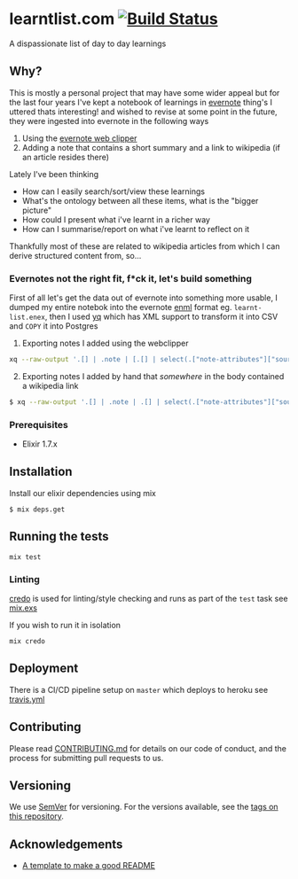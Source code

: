 # learntlist.com [![Build Status](https://travis-ci.com/yuhonas/learntlist.com.svg?branch=master)](https://travis-ci.com/yuhonas/learntlist.com)

A dispassionate list of day to day learnings

## Why?

This is mostly a personal project that may have some wider appeal but for the last four years
I've kept a notebook of learnings in [evernote](https://evernote.com/features/webclipper) thing's I uttered thats interesting! and wished to revise at some point in the future, they were ingested into evernote in the following ways

1) Using the [evernote web clipper](https://evernote.com/features/webclipper) 
2) Adding a note that contains a short summary and a link to wikipedia (if an article resides there)

Lately I've been thinking

* How can I easily search/sort/view these learnings
* What's the ontology between all these items, what is the "bigger picture" 
* How could I present what i've learnt in a richer way
* How can I summarise/report on what i've learnt to reflect on it

Thankfully most of these are related to wikipedia articles from which I can derive structured content from, so... 

### Evernotes not the right fit, f*ck it, let's build something

First of all let's get the data out of evernote into something more usable, I dumped my entire notebok into the evernote [enml](https://dev.evernote.com/doc/articles/enml.php) format eg. `learnt-list.enex`, then I used [yq](https://github.com/kislyuk/yq) which has XML support to transform it into CSV and `COPY` it into Postgres

1) Exporting notes I added using the webclipper 

```bash
xq --raw-output '.[] | .note | [.[] | select(.["note-attributes"]["source-url"]| tostring | contains("wikipedia"))] | unique_by(.["note-attributes"]["source-url"]) | .[] |  [ .created, .updated, .title, .["note-attributes"]["source-url"] ] | @csv' ~/Downloads/learnt-list.enex | psql learntlist_dev -c "COPY learnt_items (inserted_at,updated_at,title,url) from STDIN DELIMITER ',' NULL '' CSV"
```

2) Exporting notes I added by hand that _somewhere_ in the body contained a wikipedia link

```bash
$ xq --raw-output '.[] | .note | .[] | select(.["note-attributes"]["source-url"] == null) | (.content |  capture("(?<url>https://en.wikipedia.org/wiki/[\\\w%]+)")) as $attributes | [ .created, .updated, .title, $attributes.url ] | @csv' learnt-list.enex | psql learntlist_dev -c "COPY learnt_items (inserted_at,updated_at,title,url) from STDIN DELIMITER ',' NULL '' CSV"
```

### Prerequisites

* Elixir 1.7.x

## Installation

Install our elixir dependencies using mix

```
$ mix deps.get
```

## Running the tests

```
mix test
```

### Linting

[credo](https://github.com/rrrene/credo) is used for linting/style checking and runs as part of the `test` task see [mix.exs](./mix.exs)

If you wish to run it in isolation

```
mix credo
```

## Deployment

There is a CI/CD pipeline setup on `master` which deploys to heroku see [travis.yml](./travis.yml)

## Contributing

Please read [CONTRIBUTING.md](https://gist.github.com/PurpleBooth/b24679402957c63ec426) for details on our code of conduct, and the process for submitting pull requests to us.

## Versioning

We use [SemVer](http://semver.org/) for versioning. For the versions available, see the [tags on this repository](https://github.com/your/project/tags).


## Acknowledgements

* [A template to make a good README](https://gist.github.com/PurpleBooth/109311bb0361f32d87a2)
